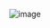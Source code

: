 ![image](https://user-images.githubusercontent.com/77496081/145519279-4f6fb330-5187-48ed-a8ec-98b7332de6a9.png)
